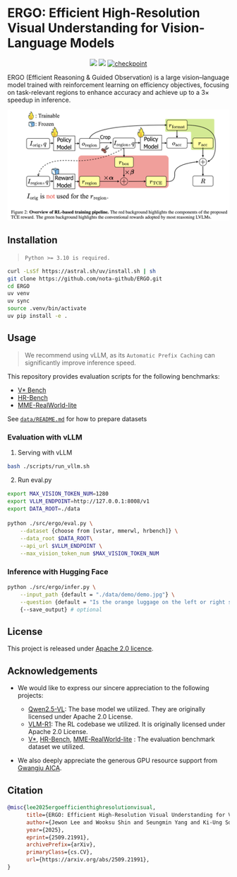 # ERGO: Efficient High-Resolution Visual Understanding for Vision-Language Models

<p align="center">
  <a href="https://arxiv.org/abs/2509.21991">
    <img src="https://img.shields.io/badge/arXiv-paper-red"></a>
  <a href="https://github.com/nota-github/ERGO.git">
    <img src="https://img.shields.io/badge/github-code-purple"></a>
  <a href="https://huggingface.co/nota-ai/ERGO-7B">
    <img src="https://img.shields.io/badge/🤗 huggingface-Model-blue" alt="checkpoint"></a>
</p>

ERGO (Efficient Reasoning & Guided Observation) is a large vision–language model trained with reinforcement learning on efficiency objectives, focusing on task-relevant regions to enhance accuracy and achieve up to a 3× speedup in inference.


![](./assets/fig1.png)


## Installation
> `Python >= 3.10 is required.`

```bash
curl -LsSf https://astral.sh/uv/install.sh | sh
git clone https://github.com/nota-github/ERGO.git
cd ERGO
uv venv
uv sync
source .venv/bin/activate
uv pip install -e .
```

## Usage
> We recommend using vLLM, as its `Automatic Prefix Caching` can significantly improve inference speed.

This repository provides evaluation scripts for the following benchmarks:
- [V* Bench](https://huggingface.co/datasets/craigwu/vstar_bench)
- [HR-Bench](https://huggingface.co/datasets/DreamMr/HR-Bench)
- [MME-RealWorld-lite](https://huggingface.co/datasets/yifanzhang114/MME-RealWorld-lite-lmms-eval)

See [`data/README.md`](data/README.md) for how to prepare datasets


### Evaluation with vLLM

1. Serving with vLLM

```bash
bash ./scripts/run_vllm.sh
```

2. Run eval.py

```bash
export MAX_VISION_TOKEN_NUM=1280
export VLLM_ENDPOINT=http://127.0.0.1:8008/v1
export DATA_ROOT=./data

python ./src/ergo/eval.py \
    --dataset {choose from [vstar, mmerwl, hrbench]} \
    --data_root $DATA_ROOT\
    --api_url $VLLM_ENDPOINT \
    --max_vision_token_num $MAX_VISION_TOKEN_NUM
```

### Inference with Hugging Face

```bash
python ./src/ergo/infer.py \
    --input_path {default = "./data/demo/demo.jpg"} \
    --question {default = "Is the orange luggage on the left or right side of the purple umbrella?"} \
    {--save_output} # optional
```

## License

This project is released under [Apache 2.0 licence](LICENSE).

## Acknowledgements
- We would like to express our sincere appreciation to the following projects:
  - [Qwen2.5-VL](https://github.com/QwenLM/Qwen3-VL): The base model we utilized. They are originally licensed under Apache 2.0 License.
  - [VLM-R1](https://github.com/om-ai-lab/VLM-R1): The RL codebase we utilized. It is originally licensed under Apache 2.0 License.
  - [V*](https://github.com/penghao-wu/vstar), [HR-Bench](https://github.com/DreamMr/HR-Bench), [MME-RealWorld-lite](https://github.com/MME-Benchmarks/MME-RealWorld) : The evaluation benchmark dataset we utilized.

- We also deeply appreciate the generous GPU resource support from [Gwangju AICA](http://www.aica-gj.kr/main.php).

## Citation
```bibtex
@misc{lee2025ergoefficienthighresolutionvisual,
      title={ERGO: Efficient High-Resolution Visual Understanding for Vision-Language Models}, 
      author={Jewon Lee and Wooksu Shin and Seungmin Yang and Ki-Ung Song and DongUk Lim and Jaeyeon Kim and Tae-Ho Kim and Bo-Kyeong Kim},
      year={2025},
      eprint={2509.21991},
      archivePrefix={arXiv},
      primaryClass={cs.CV},
      url={https://arxiv.org/abs/2509.21991}, 
}
```
